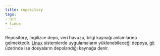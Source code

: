 ```yaml
---
title: repository
tags:
- git
- linux
---
```


Repository, İngilizce depo, veri havuzu, bilgi kaynağı anlamlarına gelmektedir. 
[Linux](/linux) sistemlerde uygulamaların yüklenebileceği depoya, [git](/git) üzerinde ise dosyaların depolandığı kaynağa denir.
